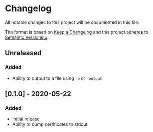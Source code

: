 # Changelog
All notable changes to this project will be documented in this file.

The format is based on [Keep a Changelog](http://keepachangelog.com/en/1.0.0/)
and this project adheres to [Semantic Versioning](http://semver.org/spec/v2.0.0.html).

## Unreleased

### Added
- Ability to output to a file using `-o` or `-output`

## [0.1.0] - 2020-05-22

### Added
- Initial release
- Ability to dump certificates to stdout

[Unreleased]: https://github.com/sgnn7/crtool/compare/v0.0.1...HEAD
[0.0.1]: https://github.com/sgnn7/crtool/releases/tag/v0.0.1

